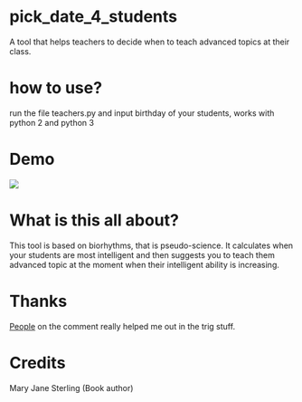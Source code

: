 # pick_date_4_students
  A tool that helps teachers to decide when to teach advanced topics at their class.

# how to use?
  run the file teachers.py and input birthday of your students, works with python 2 and python 3
 
# Demo
  <a href="https://asciinema.org/a/fJqfBPTH9Aohm39mZNGU9VlJ6" target="_blank"><img src="https://asciinema.org/a/fJqfBPTH9Aohm39mZNGU9VlJ6.png" /></a>

# What is this all about?
  This tool is based on biorhythms, that is pseudo-science. 
  It calculates when your students are most intelligent and then suggests you to teach them advanced topic at the moment when their intelligent ability is increasing.
  

# Thanks 
  <a href="https://math.stackexchange.com/questions/2819171/how-to-find-extent-of-function-inputs-where-all-of-its-outputs-are-positive/2820392#2820392"> People</a> on the comment really helped me out in the trig stuff. 

# Credits
  Mary Jane Sterling (Book author)
